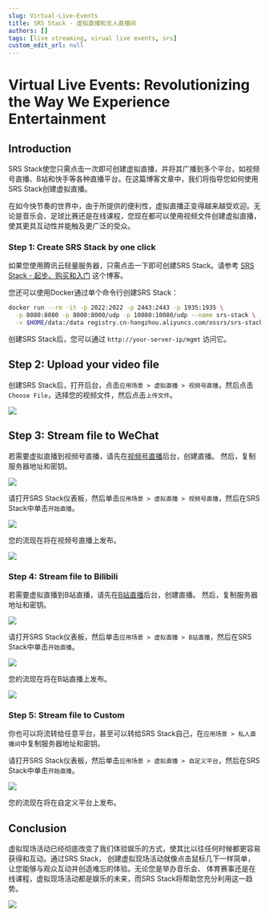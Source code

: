 ```yaml
---
slug: Virtual-Live-Events
title: SRS Stack - 虚拟直播和无人直播间
authors: []
tags: [live streaming, virual live events, srs]
custom_edit_url: null
---
```


# Virtual Live Events: Revolutionizing the Way We Experience Entertainment

## Introduction

SRS Stack使您只需点击一次即可创建虚拟直播，并将其广播到多个平台，如视频号直播、B站和快手等各种直播平台。在这篇博客文章中，我们将指导您如何使用SRS Stack创建虚拟直播。

<!--truncate-->

在如今快节奏的世界中，由于所提供的便利性，虚拟直播正变得越来越受欢迎。无论是音乐会、足球比赛还是在线课程，您现在都可以使用视频文件创建虚拟直播，使其更具互动性并能触及更广泛的受众。

### Step 1: Create SRS Stack by one click

如果您使用腾讯云轻量服务器，只需点击一下即可创建SRS Stack。请参考 [SRS Stack - 起步、购买和入门](./2022-04-09-SRS-Stack-Tutorial.md) 这个博客。

您还可以使用Docker通过单个命令行创建SRS Stack：

```bash
docker run --rm -it -p 2022:2022 -p 2443:2443 -p 1935:1935 \
  -p 8080:8080 -p 8000:8000/udp -p 10080:10080/udp --name srs-stack \
  -v $HOME/data:/data registry.cn-hangzhou.aliyuncs.com/ossrs/srs-stack:5
```

创建SRS Stack后，您可以通过 `http://your-server-ip/mgmt` 访问它。

## Step 2: Upload your video file

创建SRS Stack后，打开后台，点击`应用场景 > 虚拟直播 > 视频号直播`，然后点击`Choose File`，选择您的视频文件，然后点击`上传文件`。

![](/img/blog-2023-09-11-21.png)

## Step 3: Stream file to WeChat

若需要虚拟直播到视频号直播，请先在[视频号直播](https://channels.weixin.qq.com/platform/live/liveBuild)后台，创建直播。
然后，复制服务器地址和密钥。

![](/img/blog-2023-09-11-22.png)

请打开SRS Stack仪表板，然后单击`应用场景 > 虚拟直播 > 视频号直播`，然后在SRS Stack中单击`开始直播`。

![](/img/blog-2023-09-11-23.png)

您的流现在将在视频号直播上发布。

![](/img/blog-2023-09-11-24.png)

### Step 4: Stream file to Bilibili

若需要虚拟直播到B站直播，请先在[B站直播](https://link.bilibili.com/p/center/index#/my-room/start-live)后台，创建直播。
然后，复制服务器地址和密钥。

![](/img/blog-2023-09-11-25.png)

请打开SRS Stack仪表板，然后单击`应用场景 > 虚拟直播 > B站直播`，然后在SRS Stack中单击`开始直播`。

![](/img/blog-2023-09-11-26.png)

您的流现在将在B站直播上发布。

![](/img/blog-2023-09-11-27.png)

### Step 5: Stream file to Custom

你也可以将流转给任意平台，甚至可以转给SRS Stack自己，在`应用场景 > 私人直播间`中复制服务器地址和密钥。

请打开SRS Stack仪表板，然后单击`应用场景 > 虚拟直播 > 自定义平台`，然后在SRS Stack中单击`开始直播`。

![](/img/blog-2023-09-11-28.png)

您的流现在将在自定义平台上发布。

## Conclusion

虚拟现场活动已经彻底改变了我们体验娱乐的方式，使其比以往任何时候都更容易获得和互动。通过SRS Stack，
创建虚拟现场活动就像点击鼠标几下一样简单，让您能够与观众互动并创造难忘的体验。无论您是举办音乐会、
体育赛事还是在线课程，虚拟现场活动都是娱乐的未来，而SRS Stack将帮助您充分利用这一趋势。

![](https://ossrs.net/gif/v1/sls.gif?site=ossrs.io&path=/lts/blog-zh/2023-09-11-Virtual-Live-Events.md)
